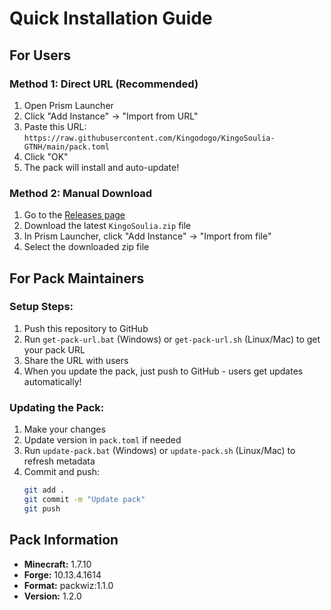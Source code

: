 # Quick Installation Guide

## For Users

### Method 1: Direct URL (Recommended)
1. Open Prism Launcher
2. Click "Add Instance" → "Import from URL"
3. Paste this URL: `https://raw.githubusercontent.com/Kingodogo/KingoSoulia-GTNH/main/pack.toml`
4. Click "OK"
5. The pack will install and auto-update!

### Method 2: Manual Download
1. Go to the [Releases page](https://github.com/Kingodogo/KingoSoulia-GTNH/releases)
2. Download the latest `KingoSoulia.zip` file
3. In Prism Launcher, click "Add Instance" → "Import from file"
4. Select the downloaded zip file

## For Pack Maintainers

### Setup Steps:
1. Push this repository to GitHub
2. Run `get-pack-url.bat` (Windows) or `get-pack-url.sh` (Linux/Mac) to get your pack URL
3. Share the URL with users
4. When you update the pack, just push to GitHub - users get updates automatically!

### Updating the Pack:
1. Make your changes
2. Update version in `pack.toml` if needed
3. Run `update-pack.bat` (Windows) or `update-pack.sh` (Linux/Mac) to refresh metadata
4. Commit and push:
   ```bash
   git add .
   git commit -m "Update pack"
   git push
   ```

## Pack Information
- **Minecraft:** 1.7.10
- **Forge:** 10.13.4.1614
- **Format:** packwiz:1.1.0
- **Version:** 1.2.0
